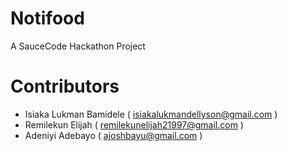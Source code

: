 # Notifood
A SauceCode Hackathon Project
# Contributors
* Isiaka Lukman Bamidele ( isiakalukmandellyson@gmail.com )
* Remilekun Elijah ( remilekunelijah21997@gmail.com )
* Adeniyi Adebayo ( ajoshbayu@gmail.com )
